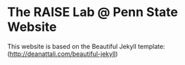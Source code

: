 # The RAISE Lab @ Penn State Website

This website is based on the Beautiful Jekyll template: (http://deanattali.com/beautiful-jekyll) 
